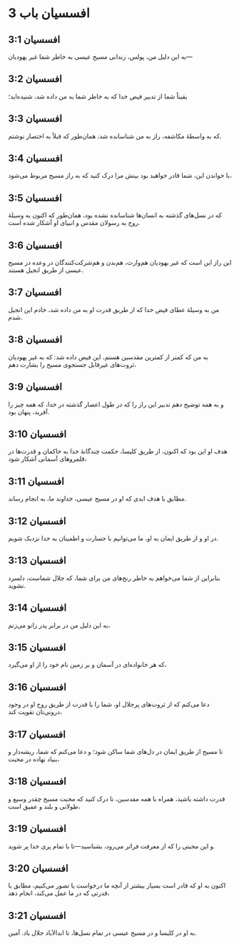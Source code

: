 # افسسیان باب 3

## افسسیان 3:1
به این دلیل من، پولس، زندانی مسیح عیسی به خاطر شما غیر یهودیان—

## افسسیان 3:2
یقیناً شما از تدبیر فیض خدا که به خاطر شما به من داده شد، شنیده‌اید؛

## افسسیان 3:3
که به واسطهٔ مکاشفه، راز به من شناسانده شد، همان‌طور که قبلاً به اختصار نوشتم.

## افسسیان 3:4
با خواندن این، شما قادر خواهید بود بینش مرا درک کنید که به راز مسیح مربوط می‌شود،

## افسسیان 3:5
که در نسل‌های گذشته به انسان‌ها شناسانده نشده بود، همان‌طور که اکنون به وسیلهٔ روح به رسولان مقدس و انبیای او آشکار شده است.

## افسسیان 3:6
این راز این است که غیر یهودیان هم‌وارث، هم‌بدن و هم‌شرکت‌کنندگان در وعده در مسیح عیسی از طریق انجیل هستند.

## افسسیان 3:7
من به وسیلهٔ عطای فیض خدا که از طریق قدرت او به من داده شد، خادم این انجیل شدم.

## افسسیان 3:8
به من که کمتر از کمترین مقدسین هستم، این فیض داده شد: که به غیر یهودیان ثروت‌های غیرقابل جستجوی مسیح را بشارت دهم،

## افسسیان 3:9
و به همه توضیح دهم تدبیر این راز را که در طول اعصار گذشته در خدا، که همه چیز را آفرید، پنهان بود.

## افسسیان 3:10
هدف او این بود که اکنون، از طریق کلیسا، حکمت چندگانهٔ خدا به حاکمان و قدرت‌ها در قلمروهای آسمانی آشکار شود،

## افسسیان 3:11
مطابق با هدف ابدی که او در مسیح عیسی، خداوند ما، به انجام رساند.

## افسسیان 3:12
در او و از طریق ایمان به او، ما می‌توانیم با جسارت و اطمینان به خدا نزدیک شویم.

## افسسیان 3:13
بنابراین از شما می‌خواهم به خاطر رنج‌های من برای شما، که جلال شماست، دلسرد نشوید.

## افسسیان 3:14
به این دلیل من در برابر پدر زانو می‌زنم،

## افسسیان 3:15
که هر خانواده‌ای در آسمان و بر زمین نام خود را از او می‌گیرد،

## افسسیان 3:16
دعا می‌کنم که از ثروت‌های پرجلال او، شما را با قدرت از طریق روح او در وجود درونی‌تان تقویت کند،

## افسسیان 3:17
تا مسیح از طریق ایمان در دل‌های شما ساکن شود؛ و دعا می‌کنم که شما، ریشه‌دار و بنیاد نهاده در محبت،

## افسسیان 3:18
قدرت داشته باشید، همراه با همه مقدسین، تا درک کنید که محبت مسیح چقدر وسیع و طولانی و بلند و عمیق است،

## افسسیان 3:19
و این محبتی را که از معرفت فراتر می‌رود، بشناسید—تا با تمام پری خدا پر شوید.

## افسسیان 3:20
اکنون به او که قادر است بسیار بیشتر از آنچه ما درخواست یا تصور می‌کنیم، مطابق با قدرتی که در ما عمل می‌کند، انجام دهد،

## افسسیان 3:21
به او در کلیسا و در مسیح عیسی در تمام نسل‌ها، تا ابدالآباد جلال باد. آمین.
